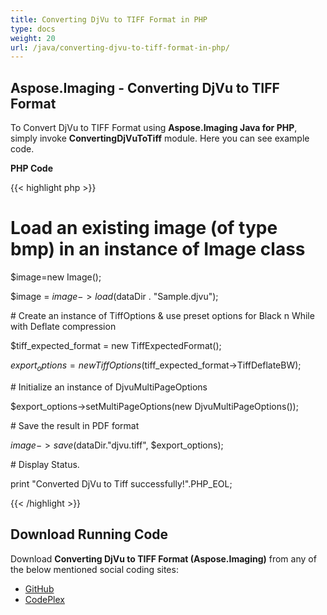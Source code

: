 ```yaml
---
title: Converting DjVu to TIFF Format in PHP
type: docs
weight: 20
url: /java/converting-djvu-to-tiff-format-in-php/
---
```


## **Aspose.Imaging - Converting DjVu to TIFF Format**
To Convert DjVu to TIFF Format using **Aspose.Imaging Java for PHP**, simply invoke **ConvertingDjVuToTiff** module. Here you can see example code.

**PHP Code**

{{< highlight php >}}

 # Load an existing image (of type bmp) in an instance of Image class

$image=new Image();

$image = $image->load($dataDir . "Sample.djvu");

\# Create an instance of TiffOptions & use preset options for Black n While with Deflate compression

$tiff_expected_format = new TiffExpectedFormat();

$export_options = new TiffOptions($tiff_expected_format->TiffDeflateBW);

\# Initialize an instance of DjvuMultiPageOptions

$export_options->setMultiPageOptions(new DjvuMultiPageOptions());

\# Save the result in PDF format

$image->save($dataDir."djvu.tiff", $export_options);

\# Display Status.

print "Converted DjVu to Tiff successfully!".PHP_EOL;

{{< /highlight >}}
## **Download Running Code**
Download **Converting DjVu to TIFF Format (Aspose.Imaging)** from any of the below mentioned social coding sites:

- [GitHub](https://github.com/asposeimaging/Aspose.Imaging-for-Java/blob/master/Plugins/Aspose_Imaging_Java_for_PHP/src/aspose/imaging/ManagingDjVuFormat/ConvertingDjVuToTiff.php)
- [CodePlex](https://asposeimagingjavaphp.codeplex.com/SourceControl/latest#src/aspose/imaging/ManagingDjVuFormat/ConvertingDjVuToTiff.php)
